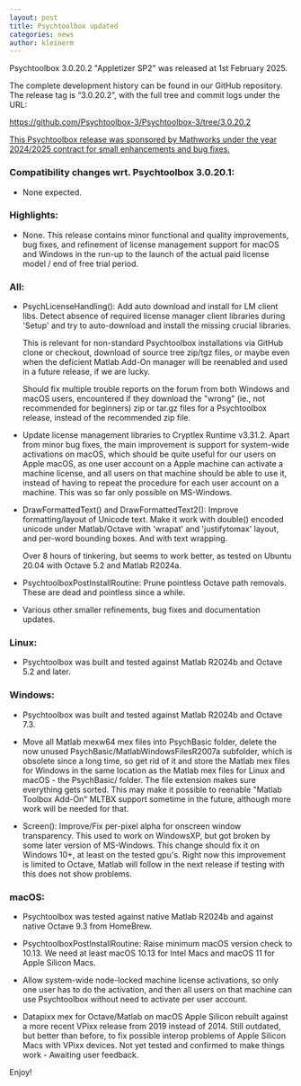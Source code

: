 ```yaml
---
layout: post
title: Psychtoolbox updated
categories: news
author: kleinerm
---
```


Psychtoolbox 3.0.20.2 "Appletizer SP2" was released at 1st February 2025.

The complete development history can be found in our GitHub repository.
The release tag is “3.0.20.2”, with the full tree and commit logs under the URL:

<https://github.com/Psychtoolbox-3/Psychtoolbox-3/tree/3.0.20.2>


[This Psychtoolbox release was sponsored by Mathworks under the year 2024/2025
contract for small enhancements and bug fixes.](https://www.mathworks.com/solutions/neuroscience.html)

### Compatibility changes wrt. Psychtoolbox 3.0.20.1:

- None expected.

### Highlights:

- None. This release contains minor functional and quality improvements, bug
  fixes, and refinement of license management support for macOS and Windows in
  the run-up to the launch of the actual paid license model / end of free trial
  period.

### All:

- PsychLicenseHandling(): Add auto download and install for LM client libs.
  Detect absence of required license manager client libraries during 'Setup' and try
  to auto-download and install the missing crucial libraries.
    
  This is relevant for non-standard Psychtoolbox installations via GitHub clone or
  checkout, download of source tree zip/tgz files, or maybe even when the deficient
  Matlab Add-On manager will be reenabled and used in a future release, if we are lucky.

  Should fix multiple trouble reports on the forum from both Windows and macOS users,
  encountered if they download the "wrong" (ie., not recommended for beginners) zip or
  tar.gz files for a Psychtoolbox release, instead of the recommended zip file.

- Update license management libraries to Cryptlex Runtime v3.31.2.
  Apart from minor bug fixes, the main improvement is support for system-wide
  activations on macOS, which should be quite useful for our users on Apple macOS,
  as one user account on a Apple machine can activate a machine license, and all users
  on that machine should be able to use it, instead of having to repeat the procedure
  for each user account on a machine. This was so far only possible on MS-Windows.

- DrawFormattedText() and DrawFormattedText2(): Improve formatting/layout of Unicode text.
  Make it work with double() encoded unicode under Matlab/Octave with 'wrapat' and
  'justifytomax' layout, and per-word bounding boxes. And with text wrapping.

  Over 8 hours of tinkering, but seems to work better, as tested on Ubuntu 20.04 with
  Octave 5.2 and Matlab R2024a.

- PsychtoolboxPostInstallRoutine: Prune pointless Octave path removals.
  These are dead and pointless since a while.

- Various other smaller refinements, bug fixes and documentation updates.

### Linux:

- Psychtoolbox was built and tested against Matlab R2024b and Octave 5.2 and later.

### Windows:

- Psychtoolbox was built and tested against Matlab R2024b and Octave 7.3.

- Move all Matlab mexw64 mex files into PsychBasic folder, delete the now unused
  PsychBasic/MatlabWindowsFilesR2007a subfolder, which is obsolete since a long
  time, so get rid of it and store the Matlab mex files for Windows in the same
  location as the Matlab mex files for Linux and macOS - the PsychBasic/ folder.
  The file extension makes sure everything gets sorted. This may make it possible
  to reenable "Matlab Toolbox Add-On" MLTBX support sometime in the future, although
  more work will be needed for that.

- Screen(): Improve/Fix per-pixel alpha for onscreen window transparency.
  This used to work on WindowsXP, but got broken by some later version of
  MS-Windows. This change should fix it on Windows 10+, at least on the tested
  gpu's. Right now this improvement is limited to Octave, Matlab will follow in
  the next release if testing with this does not show problems.

### macOS:

- Psychtoolbox was tested against native Matlab R2024b and against native Octave 9.3
  from HomeBrew.

- PsychtoolboxPostInstallRoutine: Raise minimum macOS version check to 10.13.
  We need at least macOS 10.13 for Intel Macs and macOS 11 for Apple Silicon Macs.

- Allow system-wide node-locked machine license activations, so only one user has to
  do the activation, and then all users on that machine can use Psychtoolbox without
  need to activate per user account.

- Datapixx mex for Octave/Matlab on macOS Apple Silicon rebuilt against a more recent
  VPixx release from 2019 instead of 2014. Still outdated, but better than before, to
  fix possible interop problems of Apple Silicon Macs with VPixx devices. Not yet
  tested and confirmed to make things work - Awaiting user feedback.

Enjoy!
